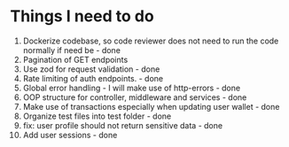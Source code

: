 # Things I need to do

1. Dockerize codebase, so code reviewer does not need to run the code normally if need be - done
2. Pagination of GET endpoints
3. Use zod for request validation - done
4. Rate limiting of auth endpoints. - done
5. Global error handling - I will make use of http-errors - done
6. OOP structure for controller, middleware and services - done
7. Make use of transactions especially when updating user wallet - done
8. Organize test files into test folder - done
9. fix: user profile should not return sensitive data - done
10. Add user sessions - done
